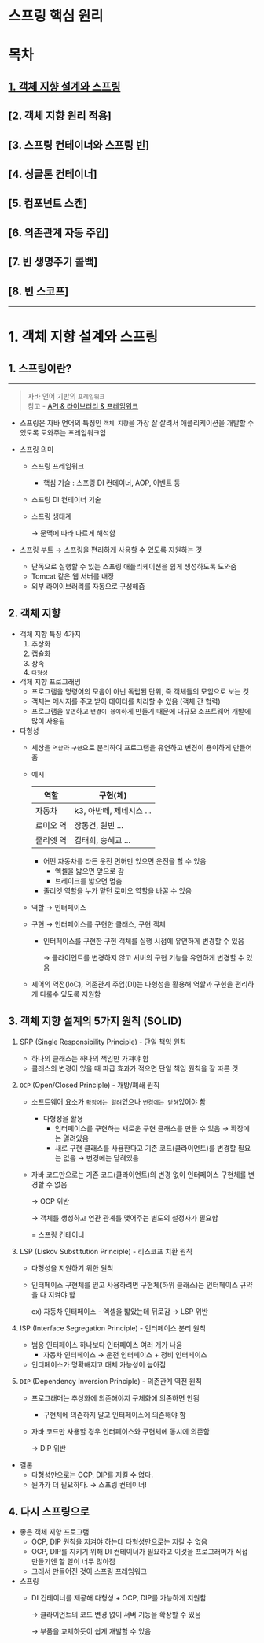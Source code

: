 # 스프링 핵심 원리
# 목차
## [1. 객체 지향 설계와 스프링](#1.-객체-지향-설계와-스프링)
## [2. 객체 지향 원리 적용]
## [3. 스프링 컨테이너와 스프링 빈]
## [4. 싱글톤 컨테이너]
## [5. 컴포넌트 스캔]
## [6. 의존관계 자동 주입]
## [7. 빈 생명주기 콜백]
## [8. 빈 스코프]

--- 

# 1. 객체 지향 설계와 스프링

## 1. 스프링이란?

---

> 자바 언어 기반의 `프레임워크`  
참고 - [API & 라이브러리 & 프레임워크](https://www.notion.so/API-983e3cde711849a7bc5842d6f0628868)
>
- 스프링은 자바 언어의 특징인 `객체 지향`을 가장 잘 살려서 애플리케이션을 개발할 수 있도록 도와주는 프레임워크임
- 스프링 의미
    - 스프링 프레임워크
        - 핵심 기술 : 스프링 DI 컨테이너, AOP, 이벤트 등
    - 스프링 DI 컨테이너 기술
    - 스프링 생태계

      → 문맥에 따라 다르게 해석함

- 스프링 부트 → 스프링을 편리하게 사용할 수 있도록 지원하는 것
    - 단독으로 실행할 수 있는 스프링 애플리케이션을 쉽게 생성하도록 도와줌
    - Tomcat 같은 웹 서버를 내장
    - 외부 라이이브러리를 자동으로 구성해줌

## 2. 객체 지향

- 객체 지향 특징 4가지
    1. 추상화
    2. 캡슐화
    3. 상속
    4. `다형성`
- 객체 지향 프로그래밍
    - 프로그램을 명령어의 모음이 아닌 독립된 단위, 즉 객체들의 모임으로 보는 것
    - 객체는 메시지를 주고 받아 데이터를 처리할 수 있음 (객체 간 협력)
    - 프로그램을 `유연`하고 `변경이 용이`하게 만들기 때문에 대규모 소프트웨어 개발에 많이 사용됨
- 다형성
    - 세상을 `역할`과 `구현`으로 분리하여 프로그램을 유연하고 변경이 용이하게 만들어 줌
    - 예시

        | 역할 | 구현(체) |
        | --- | --- |
        | 자동차 | k3, 아반떼, 제네시스 ... |
        | 로미오 역 | 장동건, 원빈 ... |
        | 줄리엣 역 | 김태희, 송혜교 ... |

        - 어떤 자동차를 타든 운전 면허만 있으면 운전을 할 수 있음
            - 엑셀을 밟으면 앞으로 감
            - 브레이크를 밟으면 멈춤
        - 줄리엣 역할을 누가 맡던 로미오 역할을 바꿀 수 있음
    - 역할 → 인터페이스
    - 구현 → 인터페이스를 구현한 클래스, 구현 객체
        - 인터페이스를 구현한 구현 객체를 실행 시점에 유연하게 변경할 수 있음
            
            → 클라이언트를 변경하지 않고 서버의 구현 기능을 유연하게 변경할 수 있음
            
    - 제어의 역전(IoC), 의존관계 주입(DI)는 다형성을 활용해 역할과 구현을 편리하게 다룰수 있도록 지원함

## 3. 객체 지향 설계의 5가지 원칙 (SOLID)

1. SRP (Single Responsibility Principle) - 단일 책임 원칙
    - 하나의 클래스는 하나의 책임만 가져야 함
    - 클래스의 변경이 있을 때 파급 효과가 적으면 단일 책임 원칙을 잘 따른 것
2. `OCP` (Open/Closed Principle) - 개방/폐쇄 원칙
    - 소프트웨어 요소가 `확장에는 열려`있으나 `변경에는 닫혀`있어야 함
        - 다형성을 활용
            - 인터페이스를 구현하는 새로운 구현 클래스를 만들 수 있음 → 확장에는 열려있음
            - 새로 구현 클래스를 사용한다고 기존 코드(클라이언트)를 변경할 필요는 없음 → 변경에는 닫혀있음
    - 자바 코드만으로는 기존 코드(클라이언트)의 변경 없이 인터페이스 구현체를 변경할 수 없음

      → OCP 위반

      → 객체를 생성하고 연관 관계를 맺어주는 별도의 설정자가 필요함

      = 스프링 컨테이너

3. LSP (Liskov Substitution Principle) - 리스코프 치환 원칙
    - 다형성을 지원하기 위한 원칙
    - 인터페이스 구현체를 믿고 사용하려면 구현체(하위 클래스)는 인터페이스 규약을 다 지켜야 함

      ex) 자동차 인터페이스 - 엑셀을 밟았는데 뒤로감 → LSP 위반

4. ISP (Interface Segregation Principle) - 인터페이스 분리 원칙
    - 범용 인터페이스 하나보다 인터페이스 여러 개가 나음
        - 자동차 인터페이스 → 운전 인터페이스 + 정비 인터페이스
    - 인터페이스가 명확해지고 대체 가능성이 높아짐
5. `DIP` (Dependency Inversion Principle) - 의존관계 역전 원칙
    - 프로그래머는 추상화에 의존해야지 구체화에 의존하면 안됨
        - 구현체에 의존하지 말고 인터페이스에 의존해야 함
    - 자바 코드만 사용할 경우 인터페이스와 구현체에 동시에 의존함

      → DIP 위반

- 결론
    - 다형성만으로는 OCP, DIP를 지킬 수 없다.
    - 뭔가가 더 필요하다. → 스프링 컨테이너!

## 4. 다시 스프링으로

- 좋은 객체 지향 프로그램
    - OCP, DIP 원칙을 지켜야 하는데 다형성만으로는 지킬 수 없음
    - OCP, DIP를 지키기 위해 DI 컨테이너가 필요하고 이것을 프로그래머가 직접 만들기엔 할 일이 너무 많아짐
    - 그래서 만들어진 것이 스프링 프레임워크
- 스프링
    - DI 컨테이너를 제공해 다형성 + OCP, DIP를 가능하게 지원함

      → 클라이언트의 코드 변경 없이 서버 기능을 확장할 수 있음

      → 부품을 교체하듯이 쉽게 개발할 수 있음